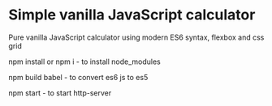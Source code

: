 # Simple vanilla JavaScript calculator
Pure vanilla JavaScript calculator using modern ES6 syntax, flexbox and css grid

npm install or npm i - to install node_modules 

npm build babel - to convert es6 js to es5 

npm start - to start http-server

